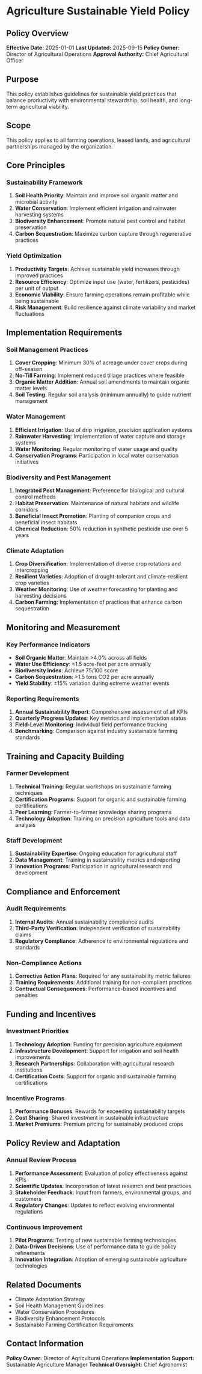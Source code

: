 # Agriculture Sustainable Yield Policy

## Policy Overview
**Effective Date:** 2025-01-01
**Last Updated:** 2025-09-15
**Policy Owner:** Director of Agricultural Operations
**Approval Authority:** Chief Agricultural Officer

## Purpose
This policy establishes guidelines for sustainable yield practices that balance productivity with environmental stewardship, soil health, and long-term agricultural viability.

## Scope
This policy applies to all farming operations, leased lands, and agricultural partnerships managed by the organization.

## Core Principles

### Sustainability Framework
1. **Soil Health Priority**: Maintain and improve soil organic matter and microbial activity
2. **Water Conservation**: Implement efficient irrigation and rainwater harvesting systems
3. **Biodiversity Enhancement**: Promote natural pest control and habitat preservation
4. **Carbon Sequestration**: Maximize carbon capture through regenerative practices

### Yield Optimization
1. **Productivity Targets**: Achieve sustainable yield increases through improved practices
2. **Resource Efficiency**: Optimize input use (water, fertilizers, pesticides) per unit of output
3. **Economic Viability**: Ensure farming operations remain profitable while being sustainable
4. **Risk Management**: Build resilience against climate variability and market fluctuations

## Implementation Requirements

### Soil Management Practices
1. **Cover Cropping**: Minimum 30% of acreage under cover crops during off-season
2. **No-Till Farming**: Implement reduced tillage practices where feasible
3. **Organic Matter Addition**: Annual soil amendments to maintain organic matter levels
4. **Soil Testing**: Regular soil analysis (minimum annually) to guide nutrient management

### Water Management
1. **Efficient Irrigation**: Use of drip irrigation, precision application systems
2. **Rainwater Harvesting**: Implementation of water capture and storage systems
3. **Water Monitoring**: Regular monitoring of water usage and quality
4. **Conservation Programs**: Participation in local water conservation initiatives

### Biodiversity and Pest Management
1. **Integrated Pest Management**: Preference for biological and cultural control methods
2. **Habitat Preservation**: Maintenance of natural habitats and wildlife corridors
3. **Beneficial Insect Promotion**: Planting of companion crops and beneficial insect habitats
4. **Chemical Reduction**: 50% reduction in synthetic pesticide use over 5 years

### Climate Adaptation
1. **Crop Diversification**: Implementation of diverse crop rotations and intercropping
2. **Resilient Varieties**: Adoption of drought-tolerant and climate-resilient crop varieties
3. **Weather Monitoring**: Use of weather forecasting for planting and harvesting decisions
4. **Carbon Farming**: Implementation of practices that enhance carbon sequestration

## Monitoring and Measurement

### Key Performance Indicators
- **Soil Organic Matter**: Maintain >4.0% across all fields
- **Water Use Efficiency**: <1.5 acre-feet per acre annually
- **Biodiversity Index**: Achieve 75/100 score
- **Carbon Sequestration**: >1.5 tons CO2 per acre annually
- **Yield Stability**: ±15% variation during extreme weather events

### Reporting Requirements
1. **Annual Sustainability Report**: Comprehensive assessment of all KPIs
2. **Quarterly Progress Updates**: Key metrics and implementation status
3. **Field-Level Monitoring**: Individual field performance tracking
4. **Benchmarking**: Comparison against industry sustainable farming standards

## Training and Capacity Building

### Farmer Development
1. **Technical Training**: Regular workshops on sustainable farming techniques
2. **Certification Programs**: Support for organic and sustainable farming certifications
3. **Peer Learning**: Farmer-to-farmer knowledge sharing programs
4. **Technology Adoption**: Training on precision agriculture tools and data analysis

### Staff Development
1. **Sustainability Expertise**: Ongoing education for agricultural staff
2. **Data Management**: Training in sustainability metrics and reporting
3. **Innovation Programs**: Participation in agricultural research and development

## Compliance and Enforcement

### Audit Requirements
1. **Internal Audits**: Annual sustainability compliance audits
2. **Third-Party Verification**: Independent verification of sustainability claims
3. **Regulatory Compliance**: Adherence to environmental regulations and standards

### Non-Compliance Actions
1. **Corrective Action Plans**: Required for any sustainability metric failures
2. **Training Requirements**: Additional training for non-compliant practices
3. **Contractual Consequences**: Performance-based incentives and penalties

## Funding and Incentives

### Investment Priorities
1. **Technology Adoption**: Funding for precision agriculture equipment
2. **Infrastructure Development**: Support for irrigation and soil health improvements
3. **Research Partnerships**: Collaboration with agricultural research institutions
4. **Certification Costs**: Support for organic and sustainable farming certifications

### Incentive Programs
1. **Performance Bonuses**: Rewards for exceeding sustainability targets
2. **Cost Sharing**: Shared investment in sustainable infrastructure
3. **Market Premiums**: Premium pricing for sustainably produced crops

## Policy Review and Adaptation

### Annual Review Process
1. **Performance Assessment**: Evaluation of policy effectiveness against KPIs
2. **Scientific Updates**: Incorporation of latest research and best practices
3. **Stakeholder Feedback**: Input from farmers, environmental groups, and customers
4. **Regulatory Changes**: Updates to reflect evolving environmental regulations

### Continuous Improvement
1. **Pilot Programs**: Testing of new sustainable farming technologies
2. **Data-Driven Decisions**: Use of performance data to guide policy refinements
3. **Innovation Integration**: Adoption of emerging sustainable agriculture technologies

## Related Documents
- Climate Adaptation Strategy
- Soil Health Management Guidelines
- Water Conservation Procedures
- Biodiversity Enhancement Protocols
- Sustainable Farming Certification Requirements

## Contact Information
**Policy Owner:** Director of Agricultural Operations
**Implementation Support:** Sustainable Agriculture Manager
**Technical Oversight:** Chief Agronomist